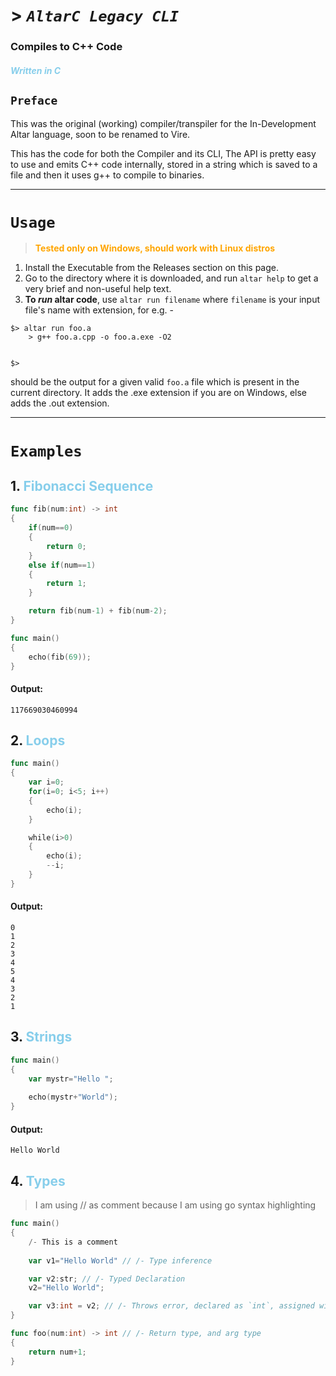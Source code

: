 # > ***`AltarC Legacy CLI`***
### **Compiles to C++ Code**
##### <span style="color:skyblue">*Written in C*</span>

## `Preface`

This was the original (working) compiler/transpiler for the In-Development Altar language, soon to be renamed to Vire.

This has the code for both the Compiler and its CLI, The API is pretty easy to use and emits C++ code internally, stored in a string which is saved to a file and then it uses g++ to compile to binaries.

---

# `Usage`

> <span style="color:orange"> **Tested only on Windows, should work with Linux distros** </span>

1. Install the Executable from the Releases section on this page.
2. Go to the directory where it is downloaded, and run `altar help` to get a very brief and non-useful help text.
3. **To *run* altar code**, use `altar run filename` where `filename` is your input file's name with extension, for e.g. -
```
$> altar run foo.a
    > g++ foo.a.cpp -o foo.a.exe -O2


$> 
```
should be the output for a given valid `foo.a` file which is present in the current directory.
It adds the .exe extension if you are on Windows, else adds the .out extension.

---

# `Examples`

## 1. <span style="color:skyblue">Fibonacci Sequence</span>
```go
func fib(num:int) -> int
{
    if(num==0)
    {
        return 0;
    }
    else if(num==1) 
    {
        return 1;
    }

    return fib(num-1) + fib(num-2);
}

func main()
{
    echo(fib(69));
}
```
#### **Output**: 
```
117669030460994
```

## 2. <span style="color:skyblue">Loops</span>
```go
func main()
{
    var i=0;
    for(i=0; i<5; i++)
    {
        echo(i);
    }

    while(i>0)
    {
        echo(i);
        --i;
    }
}
```
#### **Output**:
```
0
1
2
3
4
5
4
3
2
1
```

## 3. <span style="color:skyblue">Strings</span>
```go
func main()
{
    var mystr="Hello ";
    
    echo(mystr+"World");
}
```
#### **Output**:
```
Hello World
```

## 4. <span style="color:skyblue">Types</span>

> I am using // as comment because I am using go syntax highlighting

```go
func main()
{
    /- This is a comment
    
    var v1="Hello World" // /- Type inference

    var v2:str; // /- Typed Declaration
    v2="Hello World"; 

    var v3:int = v2; // /- Throws error, declared as `int`, assigned with `str`
}

func foo(num:int) -> int // /- Return type, and arg type
{
    return num+1;
}
```
